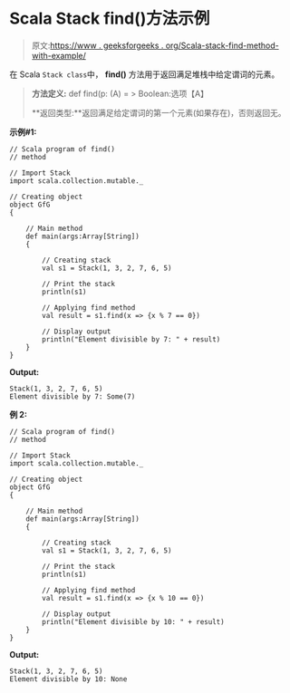 # Scala Stack find()方法示例

> 原文:[https://www . geeksforgeeks . org/Scala-stack-find-method-with-example/](https://www.geeksforgeeks.org/scala-stack-find-method-with-example/)

在 Scala `Stack class`中， **find()** 方法用于返回满足堆栈中给定谓词的元素。

> **方法定义:** def find(p: (A) = > Boolean:选项【A】
> 
> **返回类型:**返回满足给定谓词的第一个元素(如果存在)，否则返回无。

**示例#1:**

```
// Scala program of find() 
// method 

// Import Stack 
import scala.collection.mutable._

// Creating object 
object GfG 
{ 

    // Main method 
    def main(args:Array[String]) 
    { 

        // Creating stack  
        val s1 = Stack(1, 3, 2, 7, 6, 5)  

        // Print the stack
        println(s1)

        // Applying find method  
        val result = s1.find(x => {x % 7 == 0}) 

        // Display output
        println("Element divisible by 7: " + result)
    } 
} 
```

**Output:**

```
Stack(1, 3, 2, 7, 6, 5)
Element divisible by 7: Some(7)

```

**例 2:**

```
// Scala program of find() 
// method 

// Import Stack 
import scala.collection.mutable._

// Creating object 
object GfG 
{ 

    // Main method 
    def main(args:Array[String]) 
    { 

        // Creating stack  
        val s1 = Stack(1, 3, 2, 7, 6, 5)  

        // Print the stack
        println(s1)

        // Applying find method  
        val result = s1.find(x => {x % 10 == 0}) 

        // Display output
        println("Element divisible by 10: " + result)
    } 
} 
```

**Output:**

```
Stack(1, 3, 2, 7, 6, 5)
Element divisible by 10: None

```